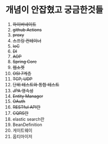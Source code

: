# 개념이 안잡혔고 궁금한것들

1. ~~하이버네이트~~
2. ~~github Actions~~
3. ~~proxy~~
4. ~~스프링 컨테이너~~
5. ~~IoC~~
6. ~~DI~~
7. ~~AOP~~
8. ~~Spring Core~~
9. ~~웹소켓~~
10. ~~OSI 7계층~~
11. ~~TCP, UDP~~
12. ~~단위 테스트와 통합 테스트~~
13. ~~JPA 영속성~~
14. ~~Entity Manager~~
15. ~~OAuth~~
16. ~~RESTful API란~~
17. ~~CQRS란~~
18. elastic search란
19. BeanDefinition
20. 게이트웨이
21. 옵티마이저
